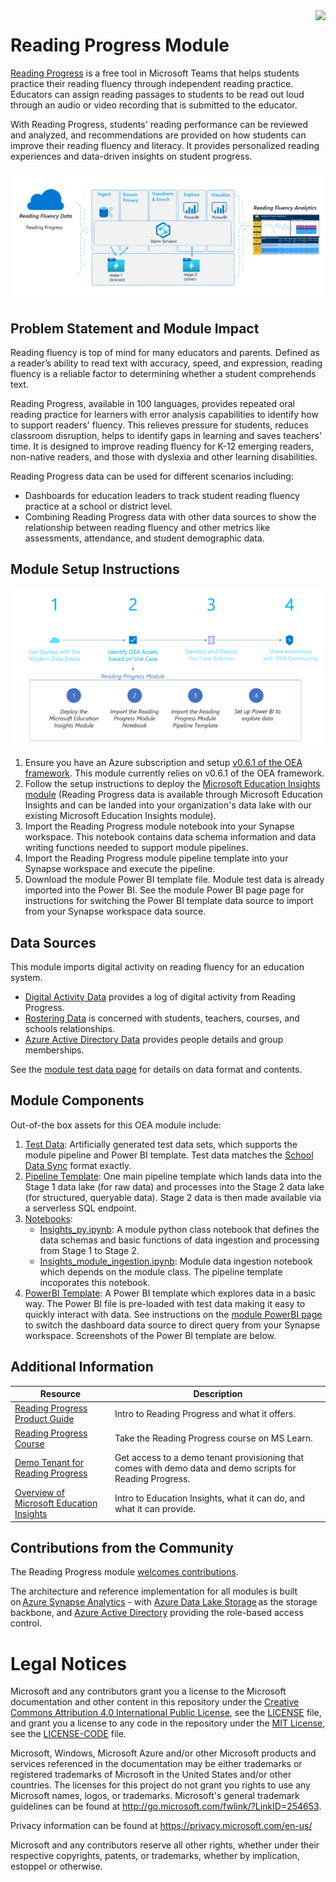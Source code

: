 <img align="right" height="100" src="https://github.com/microsoft/OpenEduAnalytics/blob/main/docs/pics/oea-logo-nobg.png">

# Reading Progress Module
[Reading Progress](https://learn.microsoft.com/en-us/training/educator-center/product-guides/reading-progress/) is a free tool in Microsoft Teams that helps students practice their reading fluency through independent reading practice. Educators can assign reading passages to students to be read out loud through an audio or video recording that is submitted to the educator.

With Reading Progress, students' reading performance can be reviewed and analyzed, and recommendations are provided on how students can improve their reading fluency and literacy. It provides personalized reading experiences and data-driven insights on student progress.

<p align="center">
  <img src="https://github.com/ivybarley/OpenEduAnalytics/blob/main/modules/module_catalog/Reading_Progress/docs/images/Reading_Progress_%20Module_Overview_Visual%20.png" alt="Microsoft Insights Visual"/>
</p>

## Problem Statement and Module Impact
Reading fluency is top of mind for many educators and parents. Defined as a reader’s ability to read text with accuracy, speed, and expression, reading fluency is a reliable factor to determining whether a student comprehends text. 

Reading Progress, available in 100 languages, provides repeated oral reading practice for learners with error analysis capabilities to identify how to support readers' fluency. This relieves pressure for students, reduces classroom disruption, helps to identify gaps in learning and saves teachers' time. It is designed to improve reading fluency for K-12 emerging readers, non-native readers, and those with dyslexia and other learning disabilities.

Reading Progress data can be used for different scenarios including:
- Dashboards for education leaders to track student reading fluency practice at a school or district level.
- Combining Reading Progress data with other data sources to show the relationship between reading fluency and other metrics like assessments, attendance, and student demographic data.

## Module Setup Instructions
<p align="center">
  <img src="https://github.com/ivybarley/OpenEduAnalytics/blob/main/modules/module_catalog/Reading_Progress/docs/images/Reading_Progress_Module%20_Setup_Instructions_Visual%20.png" alt="Microsoft Insights Visual"/>
</p>

1. Ensure you have an Azure subscription and setup [v0.6.1 of the OEA framework](https://github.com/microsoft/OpenEduAnalytics/releases/tag/OEA_framework_v0.6.1). This module currently relies on v0.6.1 of the OEA framework.
2. Follow the setup instructions to deploy the [Microsoft Education Insights module](https://github.com/microsoft/OpenEduAnalytics/tree/main/modules/module_catalog/Microsoft_Education_Insights) (Reading Progress data is available through Microsoft Education Insights and can be landed into your organization's data lake with our existing Microsoft Education Insights module). 
3. Import the Reading Progress module notebook into your Synapse workspace. This notebook contains data schema information and data writing functions needed to support module pipelines.
4. Import the Reading Progress module pipeline template into your Synapse workspace and execute the pipeline.
5. Download the module Power BI template file. Module test data is already imported into the Power BI. See the module Power BI page page for instructions for switching the Power BI template data source to import from your Synapse workspace data source.

## Data Sources

This module imports digital activity on reading fluency for an education system.
- [Digital Activity Data](https://docs.microsoft.com/en-us/schooldatasync/data-lake-schema-activity) provides a log of digital activity from Reading Progress.
- [Rostering Data](https://docs.microsoft.com/en-us/schooldatasync/data-lake-schema-rostering) is concerned with students, teachers, courses, and schools relationships.
- [Azure Active Directory Data](https://docs.microsoft.com/en-us/schooldatasync/data-lake-schema-azure-ad) provides people details and group memberships.

See the [module test data page](https://github.com/microsoft/OpenEduAnalytics/tree/main/modules/module_catalog/Microsoft_Education_Insights/test_data) for details on data format and contents.

## Module Components
Out-of-the box assets for this OEA module include: 
1. [Test Data](https://github.com/microsoft/OpenEduAnalytics/tree/main/modules/module_catalog/Microsoft_Education_Insights/test_data): Artificially generated test data sets, which supports the module pipeline and Power BI template. Test data matches the [School Data Sync](https://sds.microsoft.com/) format exactly.
2. [Pipeline Template](https://github.com/microsoft/OpenEduAnalytics/tree/main/modules/module_catalog/Microsoft_Education_Insights/pipeline): One main pipeline template which lands data into the Stage 1 data lake (for raw data) and processes into the Stage 2 data lake (for structured, queryable data). Stage 2 data is then made available via a serverless SQL endpoint.
3. [Notebooks](https://github.com/microsoft/OpenEduAnalytics/tree/main/modules/module_catalog/Microsoft_Education_Insights/notebook): 
    - [Insights_py.ipynb](https://github.com/microsoft/OpenEduAnalytics/blob/main/modules/module_catalog/Microsoft_Education_Insights/notebook/Insights_py.ipynb): A module python class notebook that defines the data schemas and basic functions of data ingestion and processing from Stage 1 to Stage 2.
    - [Insights_module_ingestion.ipynb](https://github.com/microsoft/OpenEduAnalytics/blob/main/modules/module_catalog/Microsoft_Education_Insights/notebook/Insights_module_ingestion.ipynb): Module data ingestion notebook which depends on the module class. The pipeline template incoporates this notebook. 
4. [PowerBI Template](https://github.com/microsoft/OpenEduAnalytics/tree/main/modules/module_catalog/Microsoft_Education_Insights/powerbi): A Power BI template which explores data in a basic way. The Power BI file is pre-loaded with test data making it easy to quickly interact with data. See instructions on the [module PowerBI page](https://github.com/microsoft/OpenEduAnalytics/tree/main/modules/module_catalog/Microsoft_Education_Insights/powerbi) to switch the dashboard data source to direct query from your Synapse workspace. Screenshots of the Power BI template are below.

## Additional Information
| Resource | Description |
| --- | --- |
| [Reading Progress Product Guide](https://learn.microsoft.com/en-us/training/educator-center/product-guides/reading-progress/) | Intro to Reading Progress and what it offers. |
| [Reading Progress Course](https://learn.microsoft.com/en-us/training/modules/support-reading-fluency-practice-with-reading-progress/) | Take the Reading Progress course on MS Learn. |
| [Demo Tenant for Reading Progress](https://learn.microsoft.com/en-us/partner-center/mpn-demos) | Get access to a demo tenant provisioning that comes with demo data and demo scripts for Reading Progress. |
| [Overview of Microsoft Education Insights](https://docs.microsoft.com/en-us/microsoftteams/class-insights) | Intro to Education Insights, what it can do, and what it can provide. |

## Contributions from the Community
 
The Reading Progress module [welcomes contributions](https://github.com/microsoft/OpenEduAnalytics/blob/main/docs/license/CONTRIBUTING.md).

The architecture and reference implementation for all modules is built on [Azure Synapse Analytics](https://azure.microsoft.com/en-us/services/synapse-analytics/) - with [Azure Data Lake Storage](https://docs.microsoft.com/en-us/azure/storage/blobs/data-lake-storage-introduction) as the storage backbone,  and [Azure Active Directory](https://azure.microsoft.com/en-us/services/active-directory/) providing the role-based access control.

# Legal Notices
Microsoft and any contributors grant you a license to the Microsoft documentation and other content
in this repository under the [Creative Commons Attribution 4.0 International Public License](https://creativecommons.org/licenses/by/4.0/legalcode),
see the [LICENSE](LICENSE) file, and grant you a license to any code in the repository under the [MIT License](https://opensource.org/licenses/MIT), see the
[LICENSE-CODE](LICENSE-CODE) file.

Microsoft, Windows, Microsoft Azure and/or other Microsoft products and services referenced in the documentation
may be either trademarks or registered trademarks of Microsoft in the United States and/or other countries.
The licenses for this project do not grant you rights to use any Microsoft names, logos, or trademarks.
Microsoft's general trademark guidelines can be found at http://go.microsoft.com/fwlink/?LinkID=254653.

Privacy information can be found at https://privacy.microsoft.com/en-us/

Microsoft and any contributors reserve all other rights, whether under their respective copyrights, patents,
or trademarks, whether by implication, estoppel or otherwise.
